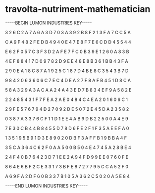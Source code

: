 # travolta-nutriment-mathematician

-----BEGIN LUMON INDUSTRIES KEY-----

3 2 6 C 2 A 7 A 6 A 3 D 7 0 3 A 3 9 2 B 8 F 2 1 3 F A 7 C C 5 A

C A 9 F 4 8 2 F E D B 4 9 4 0 E 4 7 E 8 F 7 E 6 C D D 4 5 5 4 4

E 6 2 F 0 5 7 C 3 F 3 D 2 A F E 7 F C 0 B 3 9 E 1 2 6 0 A 8 3 B

4 E F 8 8 4 1 7 D 0 9 7 8 2 D 9 E E 4 8 E 8 B 3 6 1 B B 4 3 F A

2 9 0 E A 1 8 C 8 7 A 1 9 2 5 C 1 8 7 D 4 B E 8 C 3 5 4 3 B 7 D

9 8 4 2 0 6 3 6 0 6 C 7 E C 4 D E A 2 7 F 8 A F B 4 5 1 D 8 C A

5 8 A 3 2 9 A 3 A C A A 2 4 A 4 3 E D 7 B 8 3 4 E F 9 A 5 8 2 E

2 2 4 8 5 4 3 1 F 7 F E A 2 A E 0 4 8 4 C 4 E A 2 0 1 6 0 6 C 1

2 9 F E 5 7 6 7 9 4 D 2 7 0 9 2 D E 5 0 7 2 E 4 5 D A 2 3 5 8 2

0 3 8 7 A 3 3 7 6 C F 1 1 D 1 E E 4 A B 9 D B 2 2 5 0 0 A 4 E 9

7 E 3 0 C B 4 4 B 8 4 5 5 D 7 8 D 6 F E 2 F 1 F 3 5 A E E F A 0

1 3 5 1 9 5 B 9 1 D 3 E 8 9 0 2 0 D B F 3 A F F B 1 9 B B A 4 F

3 5 C A 3 6 4 C 6 2 F 0 A A 5 0 0 B 5 0 4 E 4 7 4 5 A 2 8 B E 4

2 4 F 4 0 B 7 6 4 2 3 D 7 1 E E 2 A 9 4 F D 9 9 E E 0 7 6 0 F E

8 6 4 E 6 B F 2 C E 3 3 1 7 3 B F E 8 7 2 7 7 9 5 C C A 5 2 F 0

A 6 9 F A 2 D F 6 0 B 3 3 7 B 1 0 5 A 3 6 2 C 5 0 2 0 A 5 E 8 4

-----END LUMON INDUSTRIES KEY-----
